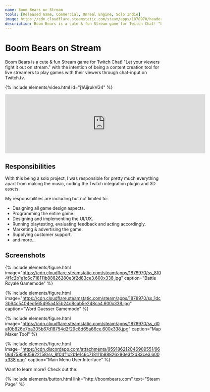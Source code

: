 ```yaml
---
name: Boom Bears on Stream
tools: [Released Game, Commercial, Unreal Engine, Solo Indie]
image: https://cdn.cloudflare.steamstatic.com/steam/apps/1878970/header.jpg
description: Boom Bears is a cute & fun Stream game for Twitch Chat! "Let your viewers fight it out on stream." with the intention of being a content creation tool for live streamers to play games with their chat.
---
```


# Boom Bears on Stream

Boom Bears is a cute & fun Stream game for Twitch Chat! "Let your viewers fight it out on stream." with the intention of being a content creation tool for live streamers to play games with their viewers through chat-input on Twitch.tv.

{% include elements/video.html id="j1AijrukVG4" %}

<div class="row"><iframe src="https://store.steampowered.com/widget/1878970/" frameborder="0" width="646" height="190"></iframe></div>

## Responsibilities

With this being a solo project, I was responsible for pretty much everything apart from making the music, coding the Twitch integration plugin and 3D assets.

My responsibilities are including but not limited to:
 - Designing all game design aspects.
 - Programming the entire game.
 - Designing and implementing the UI/UX.
 - Running playtesting, evaluating feedback and acting accordingly.
 - Marketing & advertising the game.
 - Supplying customer support.
 - and more...

## Screenshots

{% include elements/figure.html image="https://cdn.cloudflare.steamstatic.com/steam/apps/1878970/ss_8f04f1c2b1e1c6c718111b88826280e3f2d83ce3.600x338.jpg" caption="Battle Royale Gamemode" %}

{% include elements/figure.html image="https://cdn.cloudflare.steamstatic.com/steam/apps/1878970/ss_1dc3b64c5404ed565495a455b24d8cab5e248ca4.600x338.jpg" caption="Word Guesser Gamemode" %}

{% include elements/figure.html image="https://cdn.cloudflare.steamstatic.com/steam/apps/1878970/ss_d0a10b826e7ba305b67d18754d2f29c8d65a66ce.600x338.jpg" caption="Map Maker Tool" %}

{% include elements/figure.html image="https://cdn.discordapp.com/attachments/959186212046909551/960647585905922158/ss_8f04f1c2b1e1c6c718111b88826280e3f2d83ce3.600x338.png" caption="Main Menu User Interface" %}

Want to learn more? Check out the:

<p class="text-center">
{% include elements/button.html link="http://boombears.com" text="Steam Page" %}
</p>

